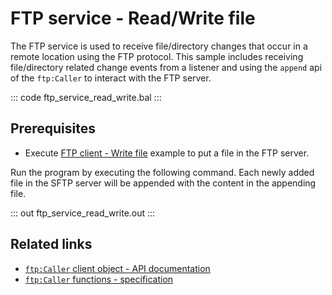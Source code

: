 # FTP service - Read/Write file

The FTP service is used to receive file/directory changes that occur in a remote location using the FTP protocol. This sample includes receiving file/directory related change events from a listener and using the `append` api of the `ftp:Caller` to interact with the FTP server.

::: code ftp_service_read_write.bal :::

## Prerequisites
- Execute [FTP client - Write file](/learn/by-example/ftp-client-write) example to put a file in the FTP server.

Run the program by executing the following command. Each newly added file in the SFTP server will be appended with the content in the appending file.

::: out ftp_service_read_write.out :::

## Related links
- [`ftp:Caller` client object  - API documentation](https://lib.ballerina.io/ballerina/ftp/latest/clients/Caller)
- [`ftp:Caller` functions - specification](/spec/ftp/#52-functions)
